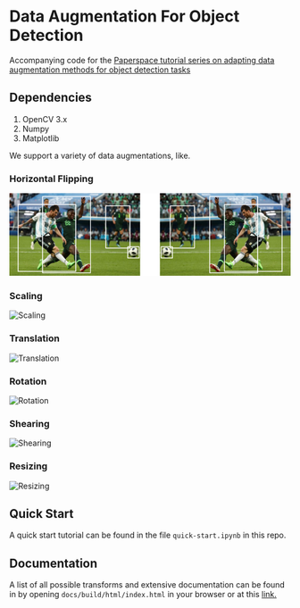 # Data Augmentation For Object Detection

Accompanying code for the [Paperspace tutorial series on adapting data augmentation methods for object detection tasks](https://blog.paperspace.com/data-augmentation-for-bounding-boxes/)

## Dependencies
1. OpenCV 3.x
2. Numpy
3. Matplotlib

We support a variety of data augmentations, like.

### Horizontal Flipping
![Horizontal Flip](Images/hflip.png)

### Scaling
![Scaling](https://raw.githubusercontent.com/ayooshkathuria/Data-Augmentation-for-Object-Detection/master/Images/scale_aug.png?token=AVrWFxbzChIuUno6yOFMxo66mKtziDvwks5boLfxwA%3D%3D)

### Translation
![Translation](https://raw.githubusercontent.com/ayooshkathuria/Data-Augmentation-for-Object-Detection/master/Images/transl_aug.png?token=AVrWF7QvE4Q5tVom71L424puYpS0l9zSks5boLhKwA%3D%3D)

### Rotation
![Rotation](https://raw.githubusercontent.com/ayooshkathuria/Data-Augmentation-for-Object-Detection/master/Images/rotate.png?token=AVrWF89KGhcZzhOG9RxH1gBveXjRaQGNks5boLfbwA%3D%3D)

### Shearing
![Shearing](https://raw.githubusercontent.com/ayooshkathuria/Data-Augmentation-for-Object-Detection/master/Images/shear_box.png?token=AVrWFxJhfYZoxI5ipwxatGMbrDoMfcwBks5boLgswA%3D%3D)

### Resizing
![Resizing](https://raw.githubusercontent.com/ayooshkathuria/Data-Augmentation-for-Object-Detection/master/Images/resize.png?token=AVrWF2JYmMhIisAcUnTuMwQverEwuw15ks5boLgVwA%3D%3D)


## Quick Start
A quick start tutorial can be found in the file `quick-start.ipynb` in this repo.

## Documentation
A list of all possible transforms and extensive documentation can be found in by opening `docs/build/html/index.html` in your browser or at this [link.](https://augmentationlib.paperspace.com/)
